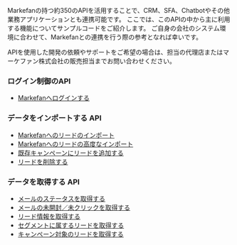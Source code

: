 
Markefanの持つ約350のAPIを活用することで、CRM、SFA、Chatbotやその他業務アプリケーションとも連携可能です。
ここでは、このAPIの中から主に利用する機能についてサンプルコードをご紹介します。
ご自身の会社のシステム環境に合わせて、Markefanとの連携を行う際の参考となれば幸いです。

APIを使用した開発の依頼やサポートをご希望の場合は、担当の代理店またはマーケファン株式会社の販売担当までお問い合わせください。

### ログイン制御のAPI  
* [Markefanへログインする](UserLogin.md)  

### データをインポートする API
* [Markefanへのリードのインポート](CustomerImport.md)  
* [Markefanへのリードの高度なインポート](CustomerAdvancedImport.md)  
* [既存キャンペーンにリードを追加する](MailMagazineUpdate.md)  
* [リードを削除する](CustomerDelete.md)  

### データを取得する API
* [メールのステータスを取得する](CampaignStatusGet.md)  
* [メールの未開封／未クリックを取得する](CampaignStatusAdvancedGet.md)  
* [リード情報を取得する](CustomerGet.md)  
* [セグメントに属するリードを取得する](CustomerBySegmentGet.md)  
* [キャンペーン対象のリードを取得する](CampaignCustoemrGet.md)  


